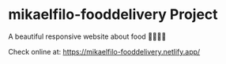 # mikaelfilo-fooddelivery Project

A beautiful responsive website about food 🍔🍝🥑🥐

Check online at: https://mikaelfilo-fooddelivery.netlify.app/
